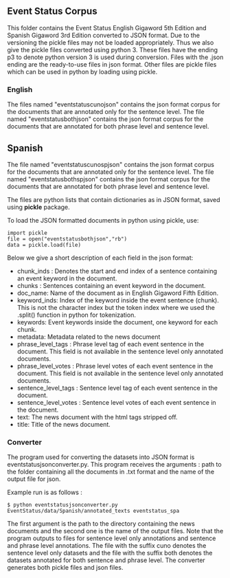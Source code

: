 ## Event Status Corpus



This folder contains the Event Status English Gigaword 5th Edition and Spanish Gigaword 3rd Edition converted to JSON format. Due to the versioning the pickle files may not be loaded appropriately. Thus we also give the pickle files converted using python 3. These files have the ending p3 to denote python version 3 is used during conversion. Files with the .json ending are the ready-to-use files in json format. Other files are pickle files which can be used in python by loading using pickle.

### English 
The files named "eventstatuscunojson" 
contains the json format corpus for the documents that are annotated only for the sentence level.
The file named "eventstatusbothjson" contains the json format corpus for the documents that are annotated for both 
phrase level and sentence level. 

## Spanish 

The file named "eventstatuscunospjson" 
contains the json format corpus for the documents that are annotated only for the sentence level.
The file named "eventstatusbothspjson" contains the json format corpus for the documents that are annotated for both 
phrase level and sentence level. 

The files are python lists that contain dictionaries as in JSON format, saved using **pickle** package.

To load the JSON formatted documents in python using pickle, use: 

```
import pickle
file = open("eventstatusbothjson","rb")
data = pickle.load(file)
```

Below we give a short description of each field in the json format:

* chunk_inds : Denotes the start and end index of a sentence containing an event keyword in the document.
* chunks : Sentences containing an event keyword in the document.
* doc_name: Name of the document as in English Gigaword Fifth Edition.
* keyword_inds: Index of the keyword inside the event sentence (chunk). This is not the character index but the token index where we used the .split() function in python for tokenization.
* keywords: Event keywords inside the document, one keyword for each chunk.
* metadata: Metadata related to the news document
* phrase_level_tags : Phrase level tag of each event sentence in the document. This field is not available in the sentence level only annotated documents.
* phrase_level_votes : Phrase level votes of each event sentence in the document. This field is not available in the sentence level only annotated documents.
* sentence_level_tags : Sentence level tag of each event sentence in the document.
* sentence_level_votes : Sentence level votes of each event sentence in the document.
* text: The news document with the html tags stripped off.
* title: Title of the news document.

### Converter

The program used for converting the datasets into JSON format is eventstatusjsonconverter.py. This program receives the arguments : path to the folder containing all the documents in .txt format and the name of the output file for json.

Example run is as follows : 

```
$ python eventstatusjsonconverter.py EventStatus/data/Spanish/annotated_texts eventstatus_spa
```

The first argument is the path to the directory containing the news documents and the second one is the name of the output files. Note that the program outputs to files for sentence level only annotations and sentence and phrase level annotations.
The file with the suffix cuno denotes the sentence level only datasets and the file with the suffix both denotes the datasets annotated for both sentence and phrase level. The converter generates both pickle files and json files. 
